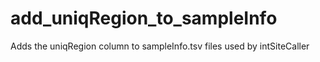 # add_uniqRegion_to_sampleInfo
Adds the uniqRegion column to sampleInfo.tsv files used by intSiteCaller
